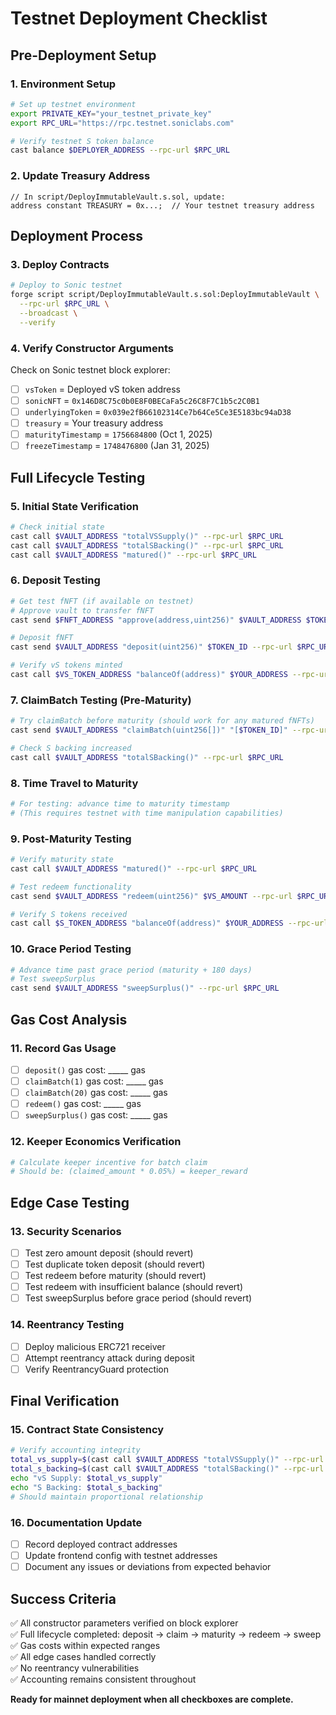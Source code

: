 # Testnet Deployment Checklist

## Pre-Deployment Setup

### 1. Environment Setup
```bash
# Set up testnet environment
export PRIVATE_KEY="your_testnet_private_key"
export RPC_URL="https://rpc.testnet.soniclabs.com"

# Verify testnet S token balance
cast balance $DEPLOYER_ADDRESS --rpc-url $RPC_URL
```

### 2. Update Treasury Address
```solidity
// In script/DeployImmutableVault.s.sol, update:
address constant TREASURY = 0x...;  // Your testnet treasury address
```

## Deployment Process

### 3. Deploy Contracts
```bash
# Deploy to Sonic testnet
forge script script/DeployImmutableVault.s.sol:DeployImmutableVault \
  --rpc-url $RPC_URL \
  --broadcast \
  --verify
```

### 4. Verify Constructor Arguments
Check on Sonic testnet block explorer:
- [ ] `vsToken` = Deployed vS token address
- [ ] `sonicNFT` = `0x146D8C75c0b0E8F0BECaFa5c26C8F7C1b5c2C0B1`
- [ ] `underlyingToken` = `0x039e2fB66102314Ce7b64Ce5Ce3E5183bc94aD38`
- [ ] `treasury` = Your treasury address
- [ ] `maturityTimestamp` = `1756684800` (Oct 1, 2025)
- [ ] `freezeTimestamp` = `1748476800` (Jan 31, 2025)

## Full Lifecycle Testing

### 5. Initial State Verification
```bash
# Check initial state
cast call $VAULT_ADDRESS "totalVSSupply()" --rpc-url $RPC_URL
cast call $VAULT_ADDRESS "totalSBacking()" --rpc-url $RPC_URL
cast call $VAULT_ADDRESS "matured()" --rpc-url $RPC_URL
```

### 6. Deposit Testing
```bash
# Get test fNFT (if available on testnet)
# Approve vault to transfer fNFT
cast send $FNFT_ADDRESS "approve(address,uint256)" $VAULT_ADDRESS $TOKEN_ID --rpc-url $RPC_URL

# Deposit fNFT
cast send $VAULT_ADDRESS "deposit(uint256)" $TOKEN_ID --rpc-url $RPC_URL

# Verify vS tokens minted
cast call $VS_TOKEN_ADDRESS "balanceOf(address)" $YOUR_ADDRESS --rpc-url $RPC_URL
```

### 7. ClaimBatch Testing (Pre-Maturity)
```bash
# Try claimBatch before maturity (should work for any matured fNFTs)
cast send $VAULT_ADDRESS "claimBatch(uint256[])" "[$TOKEN_ID]" --rpc-url $RPC_URL

# Check S backing increased
cast call $VAULT_ADDRESS "totalSBacking()" --rpc-url $RPC_URL
```

### 8. Time Travel to Maturity
```bash
# For testing: advance time to maturity timestamp
# (This requires testnet with time manipulation capabilities)
```

### 9. Post-Maturity Testing
```bash
# Verify maturity state
cast call $VAULT_ADDRESS "matured()" --rpc-url $RPC_URL

# Test redeem functionality
cast send $VAULT_ADDRESS "redeem(uint256)" $VS_AMOUNT --rpc-url $RPC_URL

# Verify S tokens received
cast call $S_TOKEN_ADDRESS "balanceOf(address)" $YOUR_ADDRESS --rpc-url $RPC_URL
```

### 10. Grace Period Testing
```bash
# Advance time past grace period (maturity + 180 days)
# Test sweepSurplus
cast send $VAULT_ADDRESS "sweepSurplus()" --rpc-url $RPC_URL
```

## Gas Cost Analysis

### 11. Record Gas Usage
- [ ] `deposit()` gas cost: _____ gas
- [ ] `claimBatch(1)` gas cost: _____ gas  
- [ ] `claimBatch(20)` gas cost: _____ gas
- [ ] `redeem()` gas cost: _____ gas
- [ ] `sweepSurplus()` gas cost: _____ gas

### 12. Keeper Economics Verification
```bash
# Calculate keeper incentive for batch claim
# Should be: (claimed_amount * 0.05%) = keeper_reward
```

## Edge Case Testing

### 13. Security Scenarios
- [ ] Test zero amount deposit (should revert)
- [ ] Test duplicate token deposit (should revert)
- [ ] Test redeem before maturity (should revert)
- [ ] Test redeem with insufficient balance (should revert)
- [ ] Test sweepSurplus before grace period (should revert)

### 14. Reentrancy Testing
- [ ] Deploy malicious ERC721 receiver
- [ ] Attempt reentrancy attack during deposit
- [ ] Verify ReentrancyGuard protection

## Final Verification

### 15. Contract State Consistency
```bash
# Verify accounting integrity
total_vs_supply=$(cast call $VAULT_ADDRESS "totalVSSupply()" --rpc-url $RPC_URL)
total_s_backing=$(cast call $VAULT_ADDRESS "totalSBacking()" --rpc-url $RPC_URL)
echo "vS Supply: $total_vs_supply"
echo "S Backing: $total_s_backing"
# Should maintain proportional relationship
```

### 16. Documentation Update
- [ ] Record deployed contract addresses
- [ ] Update frontend config with testnet addresses
- [ ] Document any issues or deviations from expected behavior

## Success Criteria
✅ All constructor parameters verified on block explorer  
✅ Full lifecycle completed: deposit → claim → maturity → redeem → sweep  
✅ Gas costs within expected ranges  
✅ All edge cases handled correctly  
✅ No reentrancy vulnerabilities  
✅ Accounting remains consistent throughout  

**Ready for mainnet deployment when all checkboxes are complete.** 